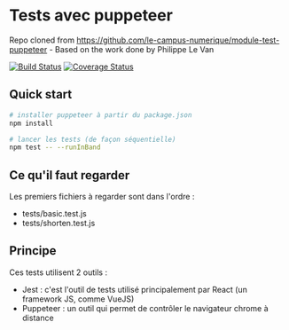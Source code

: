 Tests avec puppeteer
====================

Repo cloned from https://github.com/le-campus-numerique/module-test-puppeteer - Based on the work done by Philippe Le Van

[![Build Status](https://travis-ci.org/portduport/module-test-puppeteer.svg?branch=master)](https://travis-ci.org/portduport/module-test-puppeteer) [![Coverage Status](https://coveralls.io/repos/github/portduport/module-test-puppeteer/badge.svg?branch=master)](https://coveralls.io/github/portduport/module-test-puppeteer?branch=master)

Quick start
-----------

```bash
# installer puppeteer à partir du package.json
npm install

# lancer les tests (de façon séquentielle)
npm test -- --runInBand
```

Ce qu'il faut regarder
----------------------

Les premiers fichiers à regarder sont dans l'ordre :

* tests/basic.test.js
* tests/shorten.test.js

Principe
--------

Ces tests utilisent 2 outils :

* Jest : c'est l'outil de tests utilisé principalement par React (un framework JS, comme VueJS)
* Puppeteer : un outil qui permet de contrôler le navigateur chrome à distance
